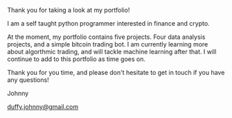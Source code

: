 Thank you for taking a look at my portfolio!

I am a self taught python programmer interested in finance and crypto. 

At the moment, my portfolio contains five projects. Four data analysis projects, and a simple bitcoin trading bot.
I am currently learning more about algorthmic trading, and will tackle machine learning after that. I will continue to add to this portfolio as time goes on.

Thank you for you time, and please don't hesitate to get in touch if you have any questions!


Johnny

duffy.johnny@gmail.com
